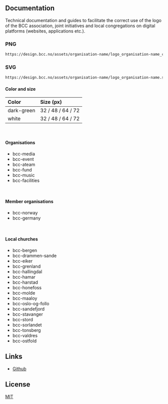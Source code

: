 ## Documentation
Technical documentation and guides to facilitate the correct use of the logo of the BCC association, joint initiatives and local congregations on digital platforms (websites, applications etc.).
### PNG

```bash
https://design.bcc.no/assets/organisation-name/logo_organisation-name_color_size.png
```
### SVG

```bash
https://design.bcc.no/assets/organisation-name/logo_organisation-name.svg
```

#### Color and size

| **Color** | **Size** (px) | 
| :--- | :--- |
| dark-green | 32 / 48 / 64 / 72 |
| white | 32 / 48 / 64 / 72 |

<br>

#### Organisations
  
- bcc-media
- bcc-event
- bcc-ateam
- bcc-fund
- bcc-music
- bcc-facilities

<br>

#### Member organisations
>
- bcc-norway
- bcc-germany

<br>
 
#### Local churches

- bcc-bergen
- bcc-drammen-sande
- bcc-eiker
- bcc-grenland
- bcc-hallingdal
- bcc-hamar
- bcc-harstad
- bcc-honefoss
- bcc-molde
- bcc-maaloy
- bcc-oslo-og-follo
- bcc-sandefjord
- bcc-stavanger
- bcc-stord
- bcc-sorlandet
- bcc-tonsberg
- bcc-valdres
- bcc-ostfold

## Links

- [Github](https://github.com/bcc-code/bcc-design)

## License

[MIT](https://en.wikipedia.org/wiki/MIT_License)
